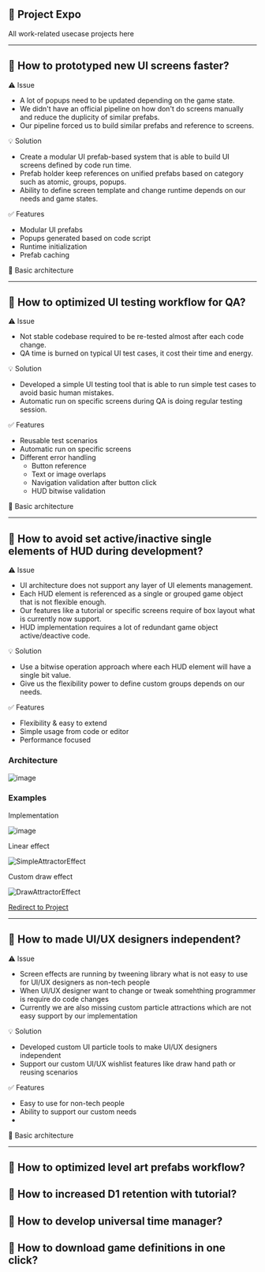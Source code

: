 :page_facing_up: Project Expo
---------
All work-related usecase projects here

---------

:pencil: How to prototyped new UI screens faster?
---------
:warning: Issue
- A lot of popups need to be updated depending on the game state. 
- We didn't have an official pipeline on how don't do screens manually and reduce the duplicity of similar prefabs.
- Our pipeline forced us to build similar prefabs and reference to screens.

:bulb: Solution
- Create a modular UI prefab-based system that is able to build UI screens defined by code run time.
- Prefab holder keep references on unified prefabs based on category such as atomic, groups, popups.
- Ability to define screen template and change runtime depends on our needs and game states.

:white_check_mark: Features
- Modular UI prefabs
- Popups generated based on code script
- Runtime initialization
- Prefab caching 

:receipt: Basic architecture

---------

:pencil: How to optimized UI testing workflow for QA?  
---------
:warning: Issue
- Not stable codebase required to be re-tested almost after each code change.
- QA time is burned on typical UI test cases, it cost their time and energy.

:bulb: Solution
- Developed a simple UI testing tool that is able to run simple test cases to avoid basic human mistakes.
- Automatic run on specific screens during QA is doing regular testing session.  

:white_check_mark: Features
- Reusable test scenarios
- Automatic run on specific screens
- Different error handling 
  - Button reference
  - Text or image overlaps
  - Navigation validation after button click
  - HUD bitwise validation

:receipt: Basic architecture

---------

:pencil: How to avoid set active/inactive single elements of HUD during development? 
---------
:warning: Issue
- UI architecture does not support any layer of UI elements management.
- Each HUD element is referenced as a single or grouped game object that is not flexible enough.
- Our features like a tutorial or specific screens require of box layout what is currently now support.
- HUD implementation requires a lot of redundant game object active/deactive code.

:bulb: Solution
- Use a bitwise operation approach where each HUD element will have a single bit value.
- Give us the flexibility power to define custom groups depends on our needs.

:white_check_mark: Features
- Flexibility & easy to extend
- Simple usage from code or editor
- Performance focused

### Architecture

![image](https://user-images.githubusercontent.com/14979589/73868104-8f7ae180-4850-11ea-83e3-bb6a8cde332d.png)

### Examples

Implementation

![image](https://user-images.githubusercontent.com/14979589/73867506-8ccbbc80-484f-11ea-8df4-aa3fcee711c2.png)

Linear effect

![SimpleAttractorEffect](https://user-images.githubusercontent.com/14979589/73284387-29adaa80-41fd-11ea-8229-16e46664aa7a.gif)

Custom draw effect 

![DrawAttractorEffect](https://user-images.githubusercontent.com/14979589/73284391-2aded780-41fd-11ea-8573-99ed373e4bda.gif)

[Redirect to Project](https://github.com/AdrianOrcik/Unity_ParticleAttractor_Plugin_Source)

---------

:pencil: How to made UI/UX designers independent?
---------
:warning: Issue
- Screen effects are running by tweening library what is not easy to use for UI/UX designers as non-tech people
- When UI/UX designer want to change or tweak somehthing programmer is require do code changes 
- Currently we are also missing custom particle attractions which are not easy support by our implementation 


:bulb: Solution
- Developed custom UI particle tools to make UI/UX designers independent 
- Support our custom UI/UX wishlist features like draw hand path or reusing scenarios 

:white_check_mark: Features
- Easy to use for non-tech people
- Ability to support our custom needs
- 

:receipt: Basic architecture

---------

:pencil: How to optimized level art prefabs workflow?
---------


:pencil: How to increased D1 retention with tutorial?
---------


:pencil: How to develop universal time manager?
---------


:pencil: How to download game definitions in one click?
---------


